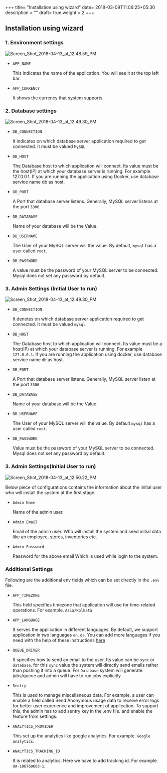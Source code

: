 +++
title= "Installation using wizard"
date= 2018-03-09T11:06:25+05:30
description = ""
draft= true
weight = 2
+++

## Installation using wizard

### 1. Environment settings

![Screen_Shot_2018-04-13_at_12.48.59_PM](https://gitlab.com/RepairRabbit/repairrabbit/uploads/92a7e4ea1a31e6c2c5a2d476aeb53d19/Screen_Shot_2018-04-24_at_1.12.47_PM.png)

* `APP_NAME`

  This indicates the name of the application. You will see it at the top left bar.

* `APP_CURRENCY`

  It shows the currency that system supports.

### 2. Database settings

![Screen_Shot_2018-04-13_at_12.49.30_PM](https://gitlab.com/RepairRabbit/repairrabbit/uploads/ae34334d44c5f5e90792324c654f91cd/Screen_Shot_2018-04-24_at_1.13.38_PM.png)

* `DB_CONNECTION`

  It indicates on which database server application required to get connected. It must be valued `MySQL`

* `DB_HOST`

  The Database host to which application will connect. Its value must be the host(IP) at which your database server is running. For example 127.0.0.1. If you are running the application using Docker, use database service name db as host.

* `DB_PORT`

  A Port that database server listens. Generally, MySQL server listens at the port `3306`.

* `DB_DATABASE`

  Name of your database will be the Value.

* `DB_USERNAME`

  The User of your MySQL server will the value. By default, `mysql` has a user called `root`.

* `DB_PASSWORD`

  A value must be the password of your MySQL server to be connected. Mysql does not set any password by default.


### 3. Admin Settings (Initial User to run)

![Screen_Shot_2018-04-13_at_12.49.30_PM](https://gitlab.com/RepairRabbit/repairrabbit/uploads/ae34334d44c5f5e90792324c654f91cd/Screen_Shot_2018-04-24_at_1.13.38_PM.png)

* `DB_CONNECTION`

  It denotes on which database server application required to get connected. It must be valued `mysql`

* `DB_HOST`

  The Database host to which application will connect. Its value must be a host(IP) at which your database server is running. For example `127.0.0.1`. If you are running the application using docker, use database service name `db` as host.

* `DB_PORT`

  A Port that database server listens. Generally, MySQL server listen at the port `3306`.

* `DB_DATABASE`

  Name of your database will be the Value.

* `DB_USERNAME`

  The User of your MySQL server will the value. By default `mysql` has a user called `root`.

* `DB_PASSWORD`

  Value must be the password of your MySQL server to be connected. Mysql does not set any password by default.


### 3. Admin Settings(Initial User to run)

![Screen_Shot_2018-04-13_at_12.50.22_PM](https://gitlab.com/RepairRabbit/repairrabbit/uploads/cd43edd715e4577a3c13ddd28311bd31/Screen_Shot_2018-04-24_at_1.21.28_PM.png)

Below piece of configurations contains the information about the initial user who will install the system at the first stage.

* `Admin Name `

  Name of the admin user.

* `Admin Email`

  Email of the admin user. Who will install the system and seed initial data like an employee, stores, inventories etc.

* `Admin Password`

  Password for the above email Which is used while login to the system.


### Additional Settings

Following are the additional env fields which can be set directly in the `.env` file.

* `APP_TIMEZONE`

  This field specifies timezone that application will use for time-related operations. For example. `Asia/Kolkata`

* `APP_LANGUAGE`

  It serves the application in different languages. By default, we support application in two languages `en`, `da`. You can add more languages if you need with the help of these instructions [here](./development/internationalization.md)

* `QUEUE_DRIVER`

  It specifies how to send an email to the user. Its value can be `sync` or `database`. for this `sync` value the system will directly send emails rather than pushing it into a queue. For `Database` system will generate jobs/queue and admin will have to run jobs explicitly.

* `Sentry`

  This is used to manage miscellaneous data. For example, a user can enable a field called Send Anonymous usage data to receive error logs for better user experience and improvement of application. To support this, the admin has to add sentry key in the .env file. and enable the feature from settings.

* `ANALYTICS_PROVIDER`

  This set up the analytics like google analytics. For example. `Google analytics`.

* `ANALYTICS_TRACKING_ID`

  It is related to analytics. Here we have to add tracking id. For example. `UA-106769603-1`.
